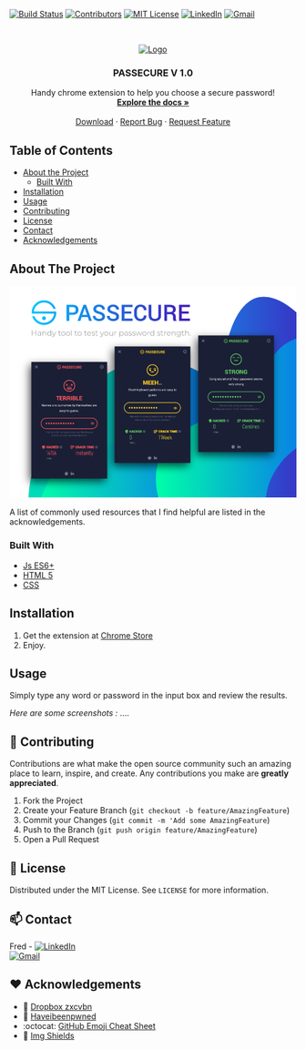 
<!-- PROJECT SHIELDS -->
[![Build Status][build-shield]]()
[![Contributors][contributors-shield]]()
[![MIT License][license-shield]][license-url]
[![LinkedIn][linkedin-shield]][linkedin-url]
[![Gmail][gmail-shield]][gmail-url]



<!-- PROJECT LOGO -->
<br />
<p align="center">
  <a href="https://github.com/10Fred10/pasSecure">
    <img src="https://github.com/10Fred10/pasSecure/tree/master/images/icon128.png" alt="Logo" width="100" height="100">
  </a>

  <h3 align="center">PASSECURE V 1.0</h3>

  <p align="center">
    Handy chrome extension to help you choose a secure password!
    <br />
    <a href="https://github.com/10Fred10/pasSecure" target="_blank"><strong>Explore the docs »</strong></a>
    <br />
    <br />
    <a href="https://chrome.google.com/webstore/detail/passecure/nocglfdggmhlenglfbbaobfdcckcghdp" target="_blank">Download</a>
    ·
    <a href="https://github.com/10Fred10/pasSecure/issues" target="_blank">Report Bug</a>
    ·
    <a href="https://github.com/10Fred10/pasSecure/pulls" target="_blank">Request Feature</a>
  </p>
</p>



<!-- TABLE OF CONTENTS -->
## Table of Contents

* [About the Project](#about-the-project)
  * [Built With](#built-with)
* [Installation](#installation)
* [Usage](#usage)
* [Contributing](#contributing)
* [License](#license)
* [Contact](#contact)
* [Acknowledgements](#acknowledgements)



<!-- ABOUT THE PROJECT -->
## About The Project

[![Passecure Screen Shot][product-screenshot]](https://github.com/10Fred10/pasSecure/passecure-medium.png)

A list of commonly used resources that I find helpful are listed in the acknowledgements.

### Built With

* [Js ES6+](https://getbootstrap.com)
* [HTML 5](https://jquery.com)
* [CSS](https://laravel.com)



<!-- GETTING STARTED -->
## Installation

1. Get the extension at [Chrome Store](https://chrome.google.com/webstore/detail/passecure/nocglfdggmhlenglfbbaobfdcckcghdp)
2. Enjoy.

<!-- USAGE EXAMPLES -->
## Usage
Simply type any word or password in the input box and review the results.

_Here are some screenshots :_
....


<!-- CONTRIBUTING -->
## :open_hands: Contributing

Contributions are what make the open source community such an amazing place to learn, inspire, and create. Any contributions you make are **greatly appreciated**.

1. Fork the Project
2. Create your Feature Branch (`git checkout -b feature/AmazingFeature`)
3. Commit your Changes (`git commit -m 'Add some AmazingFeature`)
4. Push to the Branch (`git push origin feature/AmazingFeature`)
5. Open a Pull Request



<!-- LICENSE -->
## :page_with_curl: License

Distributed under the MIT License. See `LICENSE` for more information.



<!-- CONTACT -->
## :mailbox: Contact
Fred - [![LinkedIn][linkedin-shield]][linkedin-url]
<br> [![Gmail][gmail-shield]][gmail-url]

<!-- ACKNOWLEDGEMENTS -->
## :hearts: Acknowledgements
* :link: [Dropbox zxcvbn](https://github.com/dropbox/zxcvbn)
* :link: [Haveibeenpwned](https://haveibeenpwned.com/)
* :octocat: [GitHub Emoji Cheat Sheet](https://www.webpagefx.com/tools/emoji-cheat-sheet)
* :link: [Img Shields](https://shields.io)



<!-- MARKDOWN LINKS & IMAGES -->
[build-shield]: https://img.shields.io/badge/build-passing-brightgreen.svg?style=flat-square
[contributors-shield]: https://img.shields.io/badge/contributors-1-orange.svg?style=flat-square
[license-shield]: https://img.shields.io/badge/license-MIT-blue.svg?style=flat-square
[license-url]: https://choosealicense.com/licenses/mit
[linkedin-shield]: https://img.shields.io/badge/-LinkedIn-black.svg?style=flat-square&logo=linkedin&colorB=555
[linkedin-url]: https://linkedin.com/in/othneildrew
[gmail-shield]: https://img.shields.io/badge/GMAIL-red.svg?style=flat-square&logo=gmail&logoColor=white
[gmail-url]: contact.hammami.fredj@gmail.com
[product-screenshot]: https://raw.githubusercontent.com/10Fred10/pasSecure/master/passecure-medium.png

